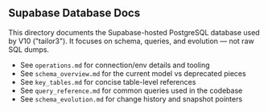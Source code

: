 ## Supabase Database Docs

This directory documents the Supabase-hosted PostgreSQL database used by V10 ("tailor3"). It focuses on schema, queries, and evolution — not raw SQL dumps.

- See `operations.md` for connection/env details and tooling
- See `schema_overview.md` for the current model vs deprecated pieces
- See `key_tables.md` for concise table-level references
- See `query_reference.md` for common queries used in the codebase
- See `schema_evolution.md` for change history and snapshot pointers



